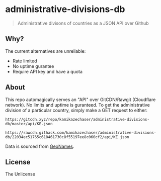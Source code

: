 # administrative-divisions-db

> Administrative divisons of countries as a JSON API over Github

## Why?

The current alternatives are unreliable:
 * Rate limited
 * No uptime gurantee
 * Require API key and have a quota

## About

This repo automagically serves an "API" over GitCDN/Rawgit (Cloudflare network). No limits and uptime is guranteed. To get the administrative division of a particular country, simply make a GET request to either:

```
https://gitcdn.xyz/repo/kamikazechaser/administrative-divisions-db/master/api/KE.json

https://rawcdn.githack.com/kamikazechaser/administrative-divisions-db/22034ec51765c618461730c8f55197ee8c060cf2/api/KE.json

```

Data is sourced from [GeoNames](http://www.geonames.org/).

## License

The Unlicense